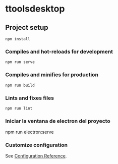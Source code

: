 # ttoolsdesktop

## Project setup
```
npm install
```

### Compiles and hot-reloads for development
```
npm run serve
```

### Compiles and minifies for production
```
npm run build
```

### Lints and fixes files
```
npm run lint
```
### Iniciar la ventana de electron del proyecto
npm run electron:serve

### Customize configuration
See [Configuration Reference](https://cli.vuejs.org/config/).
